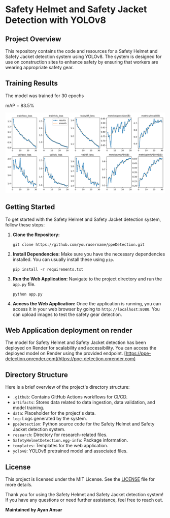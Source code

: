 # Safety Helmet and Safety Jacket Detection with YOLOv8

## Project Overview

This repository contains the code and resources for a Safety Helmet and Safety Jacket detection system using YOLOv8. The system is designed for use on construction sites to enhance safety by ensuring that workers are wearing appropriate safety gear.

## Training Results
The model was trained for 30 epochs 

mAP = 83.5%

![Training Results](results.png)

## Getting Started

To get started with the Safety Helmet and Safety Jacket detection system, follow these steps:

1. **Clone the Repository:** 
   ```
   git clone https://github.com/yourusername/ppeDetection.git
   ```

2. **Install Dependencies:**
   Make sure you have the necessary dependencies installed. You can usually install these using `pip`.
   ```
   pip install -r requirements.txt
   ```

3. **Run the Web Application:**
   Navigate to the project directory and run the `app.py` file.
   ```
   python app.py
   ```

4. **Access the Web Application:**
   Once the application is running, you can access it in your web browser by going to `http://localhost:8080`. You can upload images to test the safety gear detection.

## Web Application deployment on render

The model for Safety Helmet and Safety Jacket detection has been deployed on Render for scalability and accessibility. You can access the deployed model on Render using the provided endpoint. [https://ppe-detection.onrender.com](https://ppe-detection.onrender.com)

## Directory Structure

Here is a brief overview of the project's directory structure:

- `.github`: Contains GitHub Actions workflows for CI/CD.
- `artifacts`: Stores data related to data ingestion, data validation, and model training.
- `data`: Placeholder for the project's data.
- `log`: Logs generated by the system.
- `ppeDetection`: Python source code for the Safety Helmet and Safety Jacket detection system.
- `research`: Directory for research-related files.
- `SafetyHelmetDetection.egg-info`: Package information.
- `templates`: Templates for the web application.
- `yolov8`: YOLOv8 pretrained model and associated files.

## License

This project is licensed under the MIT License. See the [LICENSE](LICENSE) file for more details.

Thank you for using the Safety Helmet and Safety Jacket detection system! If you have any questions or need further assistance, feel free to reach out.

**Maintained by Ayan Ansar**
